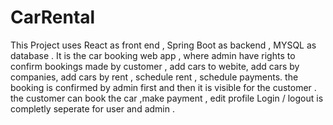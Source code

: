 # CarRental
This Project uses React as front end , Spring Boot as backend , MYSQL as database . 
It is the car booking web app , where admin have rights to confirm bookings made by customer , add cars to webite, add cars by companies, add cars by rent , schedule rent , schedule payments.
the booking is confirmed by admin first and then it is visible for the  customer . 
the customer can book the car ,make payment , edit profile 
Login / logout is completly seperate for user and admin . 
